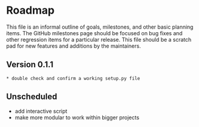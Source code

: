 # Roadmap
This file is an informal outline of goals, milestones, and other basic planning
items. The GitHub milestones page should be focused on bug fixes and other
regression items for a particular release. This file should be a scratch pad for
new features and additions by the maintainers.

## Version 0.1.1
    * double check and confirm a working setup.py file

## Unscheduled
* add interactive script
* make more modular to work within bigger projects
